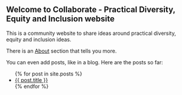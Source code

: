 ## Welcome to Collaborate - Practical Diversity, Equity and Inclusion website

This is a community website to share ideas around practical diversity, equity and inclusion ideas.

There is an [About](about) section that tells you more.


You can even add posts, like in a blog. Here are the posts so far:
<ul>
  {% for post in site.posts %}
    <li>
      <a href="collaborate/{{ post.url }}">{{ post.title }}</a>
    </li>
  {% endfor %}
</ul>
